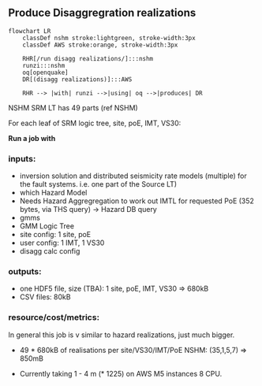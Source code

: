 
## Produce Disaggregration realizations

```mermaid
flowchart LR
    classDef nshm stroke:lightgreen, stroke-width:3px
    classDef AWS stroke:orange, stroke-width:3px

    RHR[/run disagg realizations/]:::nshm
    runzi:::nshm
    oq[openquake]
    DR[(disagg realizations)]:::AWS

    RHR --> |with| runzi -->|using| oq -->|produces| DR 
```

NSHM SRM LT has 49 parts (ref NSHM)

For each leaf of SRM logic tree, site, poE, IMT, VS30:

**Run a job with**

### inputs:
 - inversion solution and distributed seismicity rate models (multiple) for the fault systems. i.e. one part of the Source LT)
 - which Hazard Model 
 - Needs Hazard Aggregregation to work out IMTL for requested PoE (352 bytes, via THS query) -> Hazard DB query 
 - gmms
 - GMM Logic Tree
 - site config: 1 site, poE
 - user config: 1 IMT, 1 VS30
 - disagg calc config

### outputs:
  - one HDF5 file, size (TBA): 1 site, poE, IMT, VS30  => 680kB
  - CSV files: 80kB
  
### resource/cost/metrics:

In general this job is v similar to hazard realizations, just much bigger. 

 - 49 * 680kB of realisations per site/VS30/IMT/PoE NSHM: (35,1,5,7) => 850mB

 - Currently taking 1 - 4 m (* 1225) on AWS M5 instances 8 CPU.













